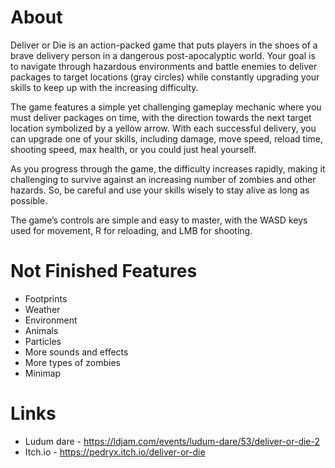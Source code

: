 # About
Deliver or Die is an action-packed game that puts players in the shoes of a brave delivery person in a dangerous post-apocalyptic world. Your goal is to navigate through hazardous environments and battle enemies to deliver packages to target locations (gray circles) while constantly upgrading your skills to keep up with the increasing difficulty.

The game features a simple yet challenging gameplay mechanic where you must deliver packages on time, with the direction towards the next target location symbolized by a yellow arrow. With each successful delivery, you can upgrade one of your skills, including damage, move speed, reload time, shooting speed, max health, or you could just heal yourself.

As you progress through the game, the difficulty increases rapidly, making it challenging to survive against an increasing number of zombies and other hazards. So, be careful and use your skills wisely to stay alive as long as possible.

The game’s controls are simple and easy to master, with the WASD keys used for movement, R for reloading, and LMB for shooting.

# Not Finished Features
* Footprints
* Weather
* Environment
* Animals
* Particles
* More sounds and effects
* More types of zombies
* Minimap

# Links
* Ludum dare - https://ldjam.com/events/ludum-dare/53/deliver-or-die-2
* Itch.io - https://pedryx.itch.io/deliver-or-die
